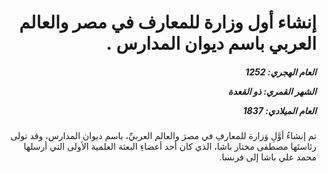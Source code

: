 <h1 dir="rtl">إنشاء أول وزارة للمعارف في مصر والعالم العربي باسم ديوان المدارس .</h1>

<h5 dir="rtl">العام الهجري:  1252

الشهر القمري: ذو القعدة

العام الميلادي: 1837</h5>

<p dir="rtl">تم إنشاءُ أوَّلِ وَزارة للمعارفِ في مصرَ والعالم العربيِّ، باسم ديوان المدارس، وقد تولى رئاستَها مصطفى مختار باشا، الذي كان أحد أعضاءِ البعثة العلمية الأولى التي أرسلها محمد علي باشا إلى فرنسا.</p></br>
